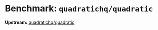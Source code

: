 # Benchmark: `quadratichq/quadratic`

**Upstream:** [quadratichq/quadratic](https://github.com/quadratichq/quadratic)
